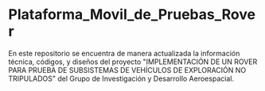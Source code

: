 # Plataforma_Movil_de_Pruebas_Rover
En este repositorio se encuentra de manera actualizada la información técnica, códigos, y diseños del proyecto "IMPLEMENTACIÓN DE UN ROVER PARA PRUEBA DE SUBSISTEMAS DE VEHÍCULOS DE EXPLORACIÓN NO TRIPULADOS" del Grupo de Investigación y Desarrollo Aeroespacial.

